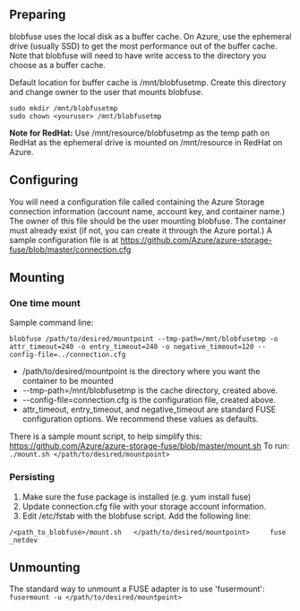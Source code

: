 ## Preparing
blobfuse uses the local disk as a buffer cache. On Azure, use the ephemeral drive (usually SSD) to get the most performance out of the buffer cache. Note that blobfuse will need to have write access to the directory you choose as a buffer cache.

Default location for buffer cache is /mnt/blobfusetmp. Create this directory and change owner to the user that mounts blobfuse.

    sudo mkdir /mnt/blobfusetmp
    sudo chown <youruser> /mnt/blobfusetmp

**Note for RedHat:** Use /mnt/resource/blobfusetmp as the temp path on RedHat as the ephemeral drive is mounted on /mnt/resource in RedHat on Azure.

## Configuring
You will need a configuration file called containing the Azure Storage connection information (account name, account key, and container name.) The owner of this file should be the user mounting blobfuse. The container must already exist (if not, you can create it through the Azure portal.)  A sample configuration file is at  https://github.com/Azure/azure-storage-fuse/blob/master/connection.cfg

## Mounting
### One time mount
Sample command line:

`blobfuse /path/to/desired/mountpoint --tmp-path=/mnt/blobfusetmp -o attr_timeout=240 -o entry_timeout=240 -o negative_timeout=120 --config-file=../connection.cfg`

- /path/to/desired/mountpoint is the directory where you want the container to be mounted
- --tmp-path=/mnt/blobfusetmp is the cache directory, created above.
- --config-file=connection.cfg is the configuration file, created above.
- attr_timeout, entry_timeout, and negative_timeout are standard FUSE configuration options. We recommend these values as defaults.

There is a sample mount script, to help simplify this:
https://github.com/Azure/azure-storage-fuse/blob/master/mount.sh
To run:
`./mount.sh </path/to/desired/mountpoint>`

### Persisting
1. Make sure the fuse package is installed (e.g. yum install fuse)
2. Update connection.cfg file with your storage account information.
3. Edit /etc/fstab with the blobfuse script. Add the following line:

`/<path_to_blobfuse>/mount.sh   </path/to/desired/mountpoint>     fuse    _netdev`

## Unmounting
The standard way to unmount a FUSE adapter is to use 'fusermount':
`fusermount -u </path/to/desired/mountpoint>`